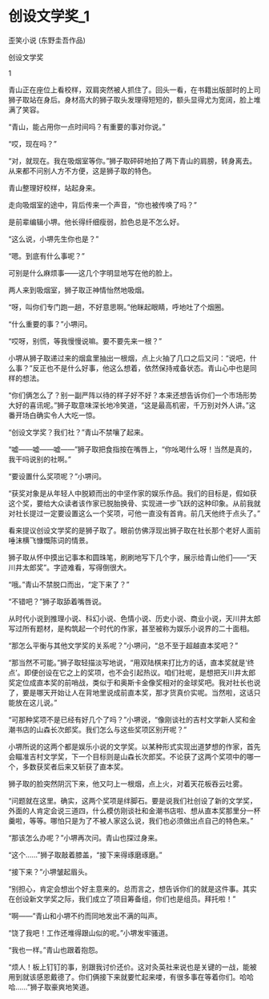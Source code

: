 # 创设文学奖_1

歪笑小说 (东野圭吾作品)

创设文学奖

1

青山正在座位上看校样，双肩突然被人抓住了。回头一看，在书籍出版部时的上司狮子取站在身后。身材高大的狮子取头发理得短短的，额头显得尤为宽阔，脸上堆满了笑容。

“青山，能占用你一点时间吗？有重要的事对你说。”

“哎，现在吗？”

“对，就现在。我在吸烟室等你。”狮子取砰砰地拍了两下青山的肩膀，转身离去。从来都不问别人方不方便，这是狮子取的特色。

青山整理好校样，站起身来。

走向吸烟室的途中，背后传来一个声音，“你也被传唤了吗？”

是前辈编辑小堺。他长得纤细瘦弱，脸色总是不怎么好。

“这么说，小堺先生你也是？”

“嗯。到底有什么事呢？”

可别是什么麻烦事——这几个字明显地写在他的脸上。

两人来到吸烟室，狮子取正神情怡然地吸烟。

“呀，叫你们专门跑一趟，不好意思啊。”他眯起眼睛，呼地吐了个烟圈。

“什么重要的事？”小堺问。

“哎呀，别慌，等我慢慢说嘛。要不要先来一根？”

小堺从狮子取递过来的烟盒里抽出一根烟，点上火抽了几口之后又问：“说吧，什么事？”反正也不是什么好事，他这么想着，依然保持戒备状态。青山心中也是同样的想法。

“你们俩怎么了？别一副严阵以待的样子好不好？本来还想告诉你们一个市场形势大好的喜讯呢。”狮子取意味深长地冷笑道，“这是最高机密，千万别对外人讲。”这番开场白确实令人大吃一惊。

“创设文学奖？我们社？”青山不禁嚷了起来。

“嘘——嘘——嘘——”狮子取把食指按在嘴唇上，“你吆喝什么呀！当然是真的，我干吗说别的社啊。”

“要设置什么奖项呢？”小堺问。

“获奖对象是从年轻人中脱颖而出的中坚作家的娱乐作品。我们的目标是，假如获这个奖，要给大众读者该作家已脱胎换骨、实现进一步飞跃的这种印象。从前我就对社长提过一定要设置这么一个奖项，可他一直没有首肯。前几天他终于点头了。”

看来提议创设文学奖的是狮子取了。眼前仿佛浮现出狮子取在社长那个老好人面前唾沫横飞慷慨陈词的情景。

狮子取从怀中摸出记事本和圆珠笔，刷刷地写下几个字，展示给青山他们——“天川井太郎奖”。字迹难看，写得倒很大。

“哦。”青山不禁脱口而出，“定下来了？”

“不错吧？”狮子取舔着嘴唇说。

从时代小说到推理小说、科幻小说、色情小说、历史小说、商业小说，天川井太郎写过所有题材，是构筑起一个时代的作家，甚至被称为娱乐小说界的二十面相。

“那怎么平衡与其他文学奖的关系呢？”小堺问，“总不至于超越直本奖吧？”

“那当然不可能。”狮子取轻描淡写地说，“用双陆棋来打比方的话，直本奖就是‘终点’。即便创设在它之上的奖项，也不会引起热议。咱们社呢，是想把天川井太郎奖定位成直本奖的前哨战，类似于和奥斯卡金像奖相对的金球奖吧。我对社长也说了，要是哪天开始让人在背地里说成前直本奖，那才货真价实呢。当然啦，这话只能放在这儿说。”

“可那种奖项不是已经有好几个了吗？”小堺说，“像刚谈社的吉村文学新人奖和金潮书店的山森长次郎奖。我们怎么与这些奖项区别开呢？”

小堺所说的这两个都是娱乐小说的文学奖。以某种形式实现出道梦想的作家，首先会瞄准吉村文学奖，下一个目标则是山森长次郎奖。不论获了这两个奖项中的哪一个，多数获奖者后来又斩获了直本奖。

狮子取的脸突然阴沉下来，他又叼上一根烟，点上火，对着天花板吞云吐雾。

“问题就在这里。确实，这两个奖项是绊脚石。要是说我们社创设了新的文学奖，外面的人肯定会说三道四，什么模仿刚谈社和金潮书店啦、想从直本奖那里分一杯羹啦，等等。哪怕只是为了不被人家这么说，我们也必须做出点自己的特色来。”

“那该怎么办呢？”小堺再次问。青山也探过身来。

“这个……”狮子取敲着膝盖，“接下来得琢磨琢磨。”

“接下来？”小堺皱起眉头。

“别担心，肯定会想出个好主意来的。总而言之，想告诉你们的就是这件事。其实在创设新文学奖之际，我们成立了项目筹备组，你们也是组员。拜托啦！”

“啊——”青山和小堺不约而同地发出不满的叫声。

“饶了我吧！工作还堆得跟山似的呢。”小堺发牢骚道。

“我也一样。”青山也跟着抱怨。

“烦人！板上钉钉的事，别跟我讨价还价。这对灸英社来说也是关键的一战，能被用到就该感恩戴德了。你们俩接下来就要忙起来喽，有很多事在等着你们。哈哈哈……”狮子取豪爽地笑道。